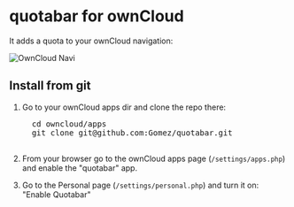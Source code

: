 # quotabar for ownCloud

It adds a quota to your ownCloud navigation:


![OwnCloud Navi](http://flexiabel.de/crap/quotabar.png)

## Install from git

1. Go to your ownCloud apps dir and clone the repo there:
     <pre>
     cd owncloud/apps
     git clone git@github.com:Gomez/quotabar.git
     </pre>
    
2. From your browser go to the ownCloud apps page (`/settings/apps.php`) and enable the "quotabar" app.

3. Go to the Personal page (`/settings/personal.php`) and turn it on: "Enable Quotabar"
